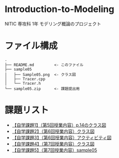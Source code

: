 # Introduction-to-Modeling  
NITIC 専攻科 1年 モデリング概論のプロジェクト  

# ファイル構成  
```
.
├── README.md         <- このファイル
├── sample05
│   ├── Sample05.png  <- クラス図
│   ├── Tracer.cpp
│   └── Tracer.h
└── sample05.zip      <- 課題提出用
```

# 課題リスト  
- [【自学課題1】（第5回授業内容）p.14のクラス図](http://edu.ichinoseki.ac.jp/moodle2014/mod/assign/view.php?id=80777)
- [【自学課題2】（第6回授業内容）クラス図](http://edu.ichinoseki.ac.jp/moodle2014/mod/assign/view.php?id=81064)
- [【自学課題3】（第6回授業内容）アクティビティ図](http://edu.ichinoseki.ac.jp/moodle2014/mod/assign/view.php?id=81065)
- [【自学課題4】（第7回授業内容）クラス図](http://edu.ichinoseki.ac.jp/moodle2014/mod/assign/view.php?id=81155)
- [【自学課題5】（第7回授業内容）sample05](http://edu.ichinoseki.ac.jp/moodle2014/mod/assign/view.php?id=81156)
